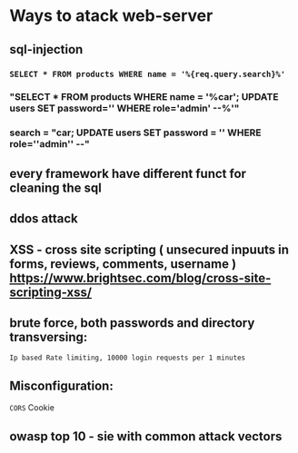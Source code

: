 # Ways to atack web-server

## sql-injection

  ### `SELECT * FROM products WHERE name = '%{req.query.search}%'`
   
  ### "SELECT * FROM products WHERE name = '%car'; UPDATE users SET password='' WHERE role='admin' --%'"
   
  ### search = "car; UPDATE users SET password = '' WHERE role=''admin'' --"

  ## every framework have different funct for cleaning the sql
  
## ddos attack
## XSS - cross site scripting ( unsecured inpuuts in forms, reviews, comments, username ) https://www.brightsec.com/blog/cross-site-scripting-xss/
## brute force, both passwords and directory transversing:
  `Ip based Rate limiting, 10000 login requests per 1 minutes`
## Misconfiguration: 
` CORS
`  Cookie



   ## owasp top 10 - sie with common attack vectors

